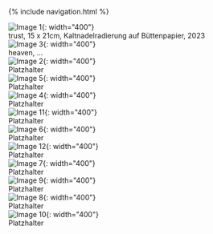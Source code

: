 {% include navigation.html %}

![Image 1](/images/etching_main_page.jpg){: width="400"}  
trust, 15 x 21cm, Kaltnadelradierung auf Büttenpapier, 2023  
![Image 3](/images/image_3.JPG){: width="400"}  
heaven, ...   
![Image 2](/images/image_2.jpg){: width="400"}  
Platzhalter  
![Image 5](/images/image_5.jpg){: width="400"}   
Platzhalter  
![Image 4](/images/image_4.jpg){: width="400"}  
Platzhalter  
![Image 11](/images/image_11.jpg){: width="400"}  
Platzhalter  
![Image 6](/images/image_6.jpg){: width="400"}  
Platzhalter  
![Image 12](/images/image_12.jpg){: width="400"}  
Platzhalter  
![Image 7](/images/image_7.jpg){: width="400"}  
Platzhalter  
![Image 9](/images/image_9.jpg){: width="400"}  
Platzhalter  
![Image 8](/images/image_8.jpg){: width="400"}  
Platzhalter  
![Image 10](/images/image_10.jpg){: width="400"}  
Platzhalter  